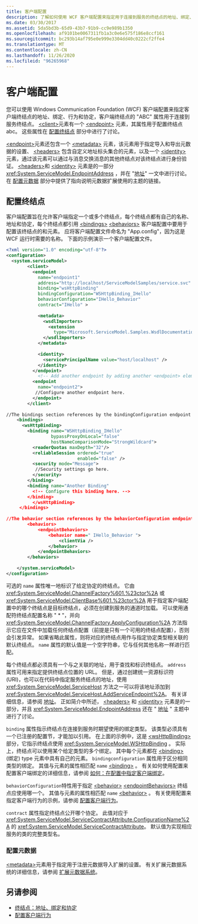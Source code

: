 ```yaml
---
title: 客户端配置
description: 了解如何使用 WCF 客户端配置来指定用于连接到服务的终结点的地址、绑定、行为和协定。
ms.date: 03/30/2017
ms.assetid: 5da5bd3b-65d9-43b7-91b9-cc9e989b1350
ms.openlocfilehash: af9101be0067311fb1a3c0e6e575f186e8ccf161
ms.sourcegitcommit: bc293b14af795e0e999e3304dd40c0222cf2ffe4
ms.translationtype: MT
ms.contentlocale: zh-CN
ms.lasthandoff: 11/26/2020
ms.locfileid: "96265968"
---
```

# <a name="client-configuration"></a>客户端配置

您可以使用 Windows Communication Foundation (WCF) 客户端配置来指定客户端终结点的地址、绑定、行为和协定，客户端终结点的 "ABC" 属性用于连接到服务终结点。 [\<client>](../../configure-apps/file-schema/wcf/client.md)元素有一个 [\<endpoint>](../../configure-apps/file-schema/wcf/endpoint-of-client.md) 元素，其属性用于配置终结点 abc。 这些属性在 [配置终结点](#configuring-endpoints) 部分中进行了讨论。  
  
 [\<endpoint>](../../configure-apps/file-schema/wcf/endpoint-of-client.md)元素还包含一个 [\<metadata>](../../configure-apps/file-schema/wcf/metadata.md) 元素，该元素用于指定导入和导出元数据的设置、 [\<headers>](../../configure-apps/file-schema/wcf/headers.md) 包含自定义地址标头集合的元素，以及一个 [\<identity>](../../configure-apps/file-schema/wcf/identity.md) 元素，通过该元素可以通过与消息交换消息的其他终结点对该终结点进行身份验证。 [\<headers>](../../configure-apps/file-schema/wcf/headers.md)和 [\<identity>](../../configure-apps/file-schema/wcf/identity.md) 元素是的一部分 <xref:System.ServiceModel.EndpointAddress> ，并在 "[地址](endpoint-addresses.md)" 一文中进行讨论。 在 [配置元数据](#configuring-metadata) 部分中提供了指向说明元数据扩展使用的主题的链接。  
  
## <a name="configuring-endpoints"></a>配置终结点  

 客户端配置旨在允许客户端指定一个或多个终结点，每个终结点都有自己的名称、地址和协定，每个终结点都引用 [\<bindings>](../../configure-apps/file-schema/wcf/bindings.md) [\<behaviors>](../../configure-apps/file-schema/wcf/behaviors.md) 客户端配置中要用于配置该终结点的和元素。 应将客户端配置文件命名为 "App.config"，因为这是 WCF 运行时需要的名称。 下面的示例演示一个客户端配置文件。  
  
```xml  
<?xml version="1.0" encoding="utf-8"?>  
<configuration>  
  <system.serviceModel>  
        <client>  
          <endpoint  
            name="endpoint1"  
            address="http://localhost/ServiceModelSamples/service.svc"  
            binding="wsHttpBinding"  
            bindingConfiguration="WSHttpBinding_IHello"  
            behaviorConfiguration="IHello_Behavior"  
            contract="IHello" >  
  
            <metadata>  
              <wsdlImporters>  
                <extension  
                  type="Microsoft.ServiceModel.Samples.WsdlDocumentationImporter, WsdlDocumentation"/>  
              </wsdlImporters>  
            </metadata>  
  
            <identity>  
              <servicePrincipalName value="host/localhost" />  
            </identity>  
          </endpoint>  
            <!-- Add another endpoint by adding another <endpoint> element. -->
          <endpoint  
            name="endpoint2">  
           //Configure another endpoint here.  
          </endpoint>  
        </client>  
  
//The bindings section references by the bindingConfiguration endpoint attribute.  
    <bindings>  
      <wsHttpBinding>  
        <binding name="WSHttpBinding_IHello"
                 bypassProxyOnLocal="false"
                 hostNameComparisonMode="StrongWildcard">  
          <readerQuotas maxDepth="32"/>  
          <reliableSession ordered="true"
                           enabled="false" />  
          <security mode="Message">  
           //Security settings go here.  
          </security>  
        </binding>  
        <binding name="Another Binding"  
          <!-- Configure this binding here. -->  
        </binding>  
          </wsHttpBinding>  
     </bindings>  
  
//The behavior section references by the behaviorConfiguration endpoint attribute.  
        <behaviors>  
            <endpointBehaviors>  
                <behavior name=" IHello_Behavior ">  
                    <clientVia />  
                </behavior>  
            </endpointBehaviors>  
        </behaviors>  
  
    </system.serviceModel>  
</configuration>  
```  
  
 可选的 `name` 属性唯一地标识了给定协定的终结点。 它由 <xref:System.ServiceModel.ChannelFactory%601.%23ctor%2A> 或 <xref:System.ServiceModel.ClientBase%601.%23ctor%2A> 用于指定客户端配置中的哪个终结点是目标终结点，必须在创建到服务的通道时加载。 可以使用通配符终结点配置名称 " \* "，并向 <xref:System.ServiceModel.ChannelFactory.ApplyConfiguration%2A> 方法指示它应在文件中加载任何终结点配置（前提是只有一个可用的终结点配置），否则会引发异常。 如果省略此属性，则将对应的终结点用作与指定协定类型相关联的默认终结点。 `name` 属性的默认值是一个空字符串，它与任何其他名称一样进行匹配。  
  
 每个终结点都必须具有一个与之关联的地址，用于查找和标识终结点。 `address` 属性可用来指定提供终结点位置的 URL。 但是，通过创建统一资源标识符 (URI)，也可以在代码中指定服务终结点的地址，使用 <xref:System.ServiceModel.ServiceHost> 方法之一可以将该地址添加到 <xref:System.ServiceModel.ServiceHost.AddServiceEndpoint%2A>。 有关详细信息，请参阅 [地址](endpoint-addresses.md)。 正如简介中所述， [\<headers>](../../configure-apps/file-schema/wcf/headers.md) 和 [\<identity>](../../configure-apps/file-schema/wcf/identity.md) 元素是的一部分，并且 <xref:System.ServiceModel.EndpointAddress> 还在 " [地址](endpoint-addresses.md) " 主题中进行了讨论。  
  
 `binding` 属性指示终结点在连接到服务时期望使用的绑定类型。 该类型必须具有一个已注册的配置节，才能加以引用。 在上面的示例中，这是 [\<wsHttpBinding>](../../configure-apps/file-schema/wcf/wshttpbinding.md) 部分，它指示终结点使用 <xref:System.ServiceModel.WSHttpBinding> 。 实际上，终结点可以使用某个给定类型的多个绑定。 其中每个元素都在 [\<binding>](../../configure-apps/file-schema/wcf/bindings.md) (绑定) type 元素中具有自己的元素。 `bindingconfiguration` 属性用于区分相同类型的绑定。 其值与元素的属性相匹配 `name` [\<binding>](../../configure-apps/file-schema/wcf/bindings.md) 。 有关如何使用配置来配置客户端绑定的详细信息，请参阅 [如何：在配置中指定客户端绑定](../how-to-specify-a-client-binding-in-configuration.md)。  
  
 `behaviorConfiguration`特性用于指定 [\<behavior>](../../configure-apps/file-schema/wcf/behavior-of-endpointbehaviors.md) [\<endpointBehaviors>](../../configure-apps/file-schema/wcf/endpointbehaviors.md) 终结点应使用哪一个。 其值与元素的属性相匹配 `name` [\<behavior>](../../configure-apps/file-schema/wcf/behavior-of-endpointbehaviors.md) 。 有关使用配置来指定客户端行为的示例，请参阅 [配置客户端行为](../configuring-client-behaviors.md)。  
  
 `contract` 属性指定终结点公开哪个协定。 此值对应于 <xref:System.ServiceModel.ServiceContractAttribute.ConfigurationName%2A> 的 <xref:System.ServiceModel.ServiceContractAttribute>。 默认值为实现相应服务的类的完整类型名。  
  
### <a name="configuring-metadata"></a>配置元数据  

 [\<metadata>](../../configure-apps/file-schema/wcf/metadata.md)元素用于指定用于注册元数据导入扩展的设置。 有关扩展元数据系统的详细信息，请参阅 [扩展元数据系统](../extending/extending-the-metadata-system.md)。  
  
## <a name="see-also"></a>另请参阅

- [终结点：地址、绑定和协定](endpoints-addresses-bindings-and-contracts.md)
- [配置客户端行为](../configuring-client-behaviors.md)
